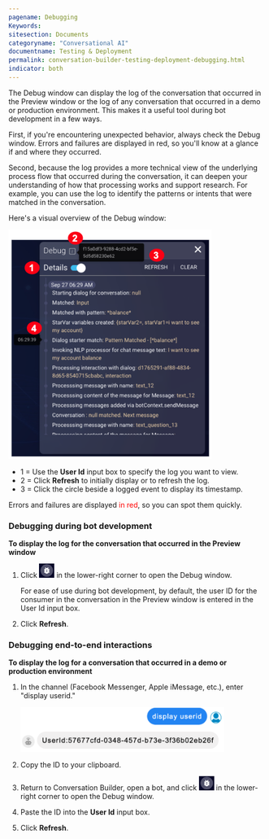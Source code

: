 ```yaml
---
pagename: Debugging
Keywords:
sitesection: Documents
categoryname: "Conversational AI"
documentname: Testing & Deployment
permalink: conversation-builder-testing-deployment-debugging.html
indicator: both
---
```


The Debug window can display the log of the conversation that occurred in the Preview window or the log of any conversation that occurred in a demo or production environment. This makes it a useful tool during bot development in a few ways.

First, if you're encountering unexpected behavior, always check the Debug window. Errors and failures are displayed in red, so you'll know at a glance if and where they occurred. 

Second, because the log provides a more technical view of the underlying process flow that occurred during the conversation, it can deepen your understanding of how that processing works and support research. For example, you can use the log to identify the patterns or intents that were matched in the conversation.

Here's a visual overview of the Debug window:

<img style="width:400px" src="img/ConvoBuilder/debug_window.png">

- 1 = Use the **User Id** input box to specify the log you want to view.
- 2 = Click **Refresh** to initially display or to refresh the log.
- 3 = Click the circle beside a logged event to display its timestamp.

Errors and failures are displayed <font color="red">in red</font>, so you can spot them quickly.

### Debugging during bot development

**To display the log for the conversation that occurred in the Preview window**

1. Click <img style="width:30px" src="img/ConvoBuilder/icon_debug.png"> in the lower-right corner to open the Debug window.
    
    For ease of use during bot development, by default, the user ID for the consumer in the conversation in the Preview window is entered in the User Id input box.

2. Click **Refresh**.

### Debugging end-to-end interactions

**To display the log for a conversation that occurred in a demo or production environment**

1. In the channel (Facebook Messenger, Apple iMessage, etc.), enter "display userid."
    
    <img style="width:400px" src="img/ConvoBuilder/debug_displayID.png">

2. Copy the ID to your clipboard.
3. Return to Conversation Builder, open a bot, and click <img style="width:30px" src="img/ConvoBuilder/icon_debug.png"> in the lower-right corner to open the Debug window.
4. Paste the ID into the **User Id** input box.
5. Click **Refresh**.